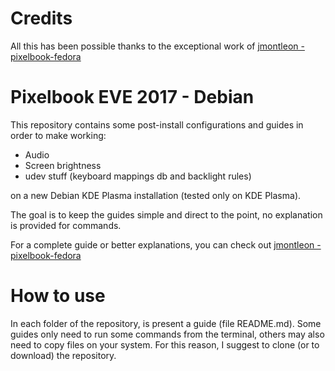 # Credits
All this has been possible thanks to the exceptional work of [jmontleon - pixelbook-fedora](https://github.com/jmontleon/pixelbook-fedora)

# Pixelbook EVE 2017 - Debian

This repository contains some post-install configurations and guides in order to make working:

- Audio
- Screen brightness
- udev stuff (keyboard mappings db and backlight rules)

on a new Debian KDE Plasma installation (tested only on KDE Plasma).

The goal is to keep the guides simple and direct to the point, no explanation is provided for commands.

For a complete guide or better explanations, you can check out [jmontleon - pixelbook-fedora](https://github.com/jmontleon/pixelbook-fedora)

# How to use 
In each folder of the repository, is present a guide (file README.md).
Some guides only need to run some commands from the terminal, others may also need to copy files on your system.
For this reason, I suggest to clone (or to download) the repository.


